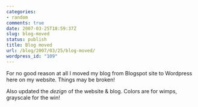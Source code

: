 ```yaml
---
categories:
- random
comments: true
date: 2007-03-25T18:59:37Z
slug: blog-moved
status: publish
title: Blog moved
url: /blog/2007/03/25/blog-moved/
wordpress_id: "109"
---
```


For no good reason at all I moved my blog from Blogspot site to Wordpress here on my website. Things may be broken!

Also updated the _dezign_ of the website & blog. Colors are for wimps, grayscale for the win!
